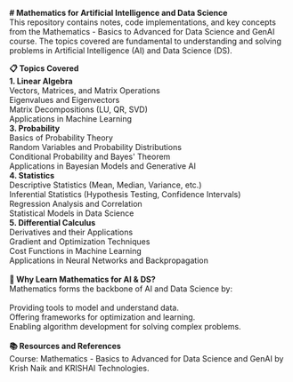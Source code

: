 **# Mathematics for Artificial Intelligence and Data Science**<br>
This repository contains notes, code implementations, and key concepts from the Mathematics - Basics to Advanced for Data Science and GenAI course. The topics covered are fundamental to understanding and solving problems in Artificial Intelligence (AI) and Data Science (DS).

**📋 Topics Covered**<br>
**1. Linear Algebra**<br>
Vectors, Matrices, and Matrix Operations<br>
Eigenvalues and Eigenvectors<br>
Matrix Decompositions (LU, QR, SVD)<br>
Applications in Machine Learning<br>
**3. Probability**<br>
Basics of Probability Theory<br>
Random Variables and Probability Distributions<br>
Conditional Probability and Bayes' Theorem<br>
Applications in Bayesian Models and Generative AI<br>
**4. Statistics**<br>
Descriptive Statistics (Mean, Median, Variance, etc.)<br>
Inferential Statistics (Hypothesis Testing, Confidence Intervals)<br>
Regression Analysis and Correlation<br>
Statistical Models in Data Science<br>
**5. Differential Calculus**<br>
Derivatives and their Applications<br>
Gradient and Optimization Techniques<br>
Cost Functions in Machine Learning<br>
Applications in Neural Networks and Backpropagation<br>
<br>
**🧠 Why Learn Mathematics for AI & DS?**<br>
Mathematics forms the backbone of AI and Data Science by:<br>
<br>
Providing tools to model and understand data.<br>
Offering frameworks for optimization and learning.<br>
Enabling algorithm development for solving complex problems.<br>
<br>
**📚 Resources and References**<br>
Course: Mathematics - Basics to Advanced for Data Science and GenAI by Krish Naik and KRISHAI Technologies.
